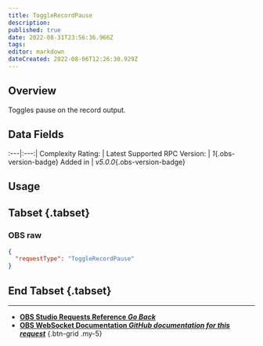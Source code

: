 ```yaml
---
title: ToggleRecordPause
description: 
published: true
date: 2022-08-31T23:56:36.966Z
tags: 
editor: markdown
dateCreated: 2022-08-06T12:26:30.929Z
---
```


## Overview
Toggles pause on the record output.

## Data Fields
:---|:---:|
Complexity Rating: | <span class="stars stars--1"></span>
Latest Supported RPC Version: | *1*{.obs-version-badge}
Added in | *v5.0.0*{.obs-version-badge}

## Usage
## Tabset {.tabset}
### OBS raw
```json
{
  "requestType": "ToggleRecordPause"
}
```
## End Tabset {.tabset}

---

- [<i class="mdi mdi-chevron-left"></i>**OBS Studio Requests Reference *Go Back***](/en/Broadcasters/OBS/Requests)
- [<i class="mdi mdi-github"></i> **OBS WebSocket Documentation *GitHub documentation for this request***](https://github.com/obsproject/obs-websocket/blob/master/docs/generated/protocol.md#togglerecordpause)
{.btn-grid .my-5}